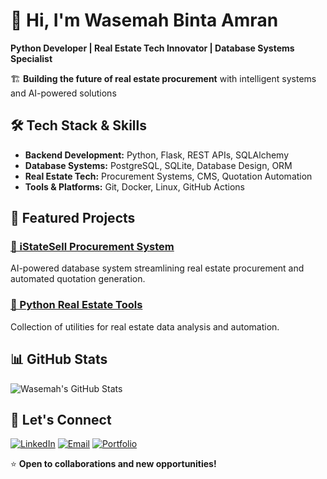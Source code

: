 # 👋 Hi, I'm Wasemah Binta Amran

**Python Developer | Real Estate Tech Innovator | Database Systems Specialist**

🏗️ **Building the future of real estate procurement** with intelligent systems and AI-powered solutions

## 🛠️ Tech Stack & Skills
- **Backend Development:** Python, Flask, REST APIs, SQLAlchemy
- **Database Systems:** PostgreSQL, SQLite, Database Design, ORM
- **Real Estate Tech:** Procurement Systems, CMS, Quotation Automation
- **Tools & Platforms:** Git, Docker, Linux, GitHub Actions

## 🚀 Featured Projects

### [🏢 iStateSell Procurement System](https://github.com/wasemah/istatesell-procurement-demo)
AI-powered database system streamlining real estate procurement and automated quotation generation.

### [🔧 Python Real Estate Tools](https://github.com/wasemah/python-real-estate-tools)
Collection of utilities for real estate data analysis and automation.

## 📊 GitHub Stats
![Wasemah's GitHub Stats](https://github-readme-stats.vercel.app/api?username=wasemah&show_icons=true&theme=radical&hide_title=true)

## 🌟 Let's Connect
[![LinkedIn](https://img.shields.io/badge/LinkedIn-Connect-%230A66C2?style=for-the-badge&logo=linkedin)]((https://www.linkedin.com/in/wasemah-binta-amran/))
[![Email](https://img.shields.io/badge/Email-Contact-%23D14836?style=for-the-badge&logo=gmail)](mailto:wasemah2021@gmail.com)
[![Portfolio](https://img.shields.io/badge/Portfolio-Visit-%23000000?style=for-the-badge&logo=github)](https://github.com/wasemah)

⭐ **Open to collaborations and new opportunities!**
